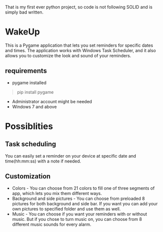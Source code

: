 That is my first ever python project, so code is not following SOLID and is simply bad written.
# WakeUp
This is a Pygame application that lets you set reminders for specific dates and times. The application works with Windows Task Scheduler, and it also allows you to customize the look and sound of your reminders.
## requirements
- pygame installed
> pip install pygame
- Administrator account might be needed
- Windows 7 and above
# Possiblities
## Task scheduling
You can easily set a reminder on your device at specific date and time(hh:mm:ss) with a note if needed.
## Customization
- Colors - You can choose from 21 colors to fill one of three segments of app, which lets you mix them different ways.
- Background and side pictures - You can choose from preloaded 8 pictures for both background and side bar. If you want you can add your own pictures to specified folder and use them as well.
- Music - You can choose if you want your reminders with or without music. But if you chose to turn music on, you can choose from 8 different music sounds for every alarm.
